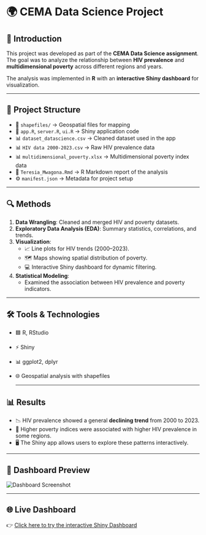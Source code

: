 # 🌍 CEMA Data Science Project

## 📖 Introduction
This project was developed as part of the **CEMA Data Science assignment**.  
The goal was to analyze the relationship between **HIV prevalence** and **multidimensional poverty** across different regions and years.  

The analysis was implemented in **R** with an **interactive Shiny dashboard** for visualization.

---

## 📂 Project Structure
- 📁 `shapefiles/` → Geospatial files for mapping  
- 📄 `app.R`, `server.R`, `ui.R` → Shiny application code  
- 📊 `dataset_datascience.csv` → Cleaned dataset used in the app  
- 📊 `HIV data 2000-2023.csv` → Raw HIV prevalence data  
- 📊 `multidimensional_poverty.xlsx` → Multidimensional poverty index data  
- 📝 `Teresia_Mwagona.Rmd` → R Markdown report of the analysis  
- ⚙️ `manifest.json` → Metadata for project setup  

---

## 🔍 Methods
1. **Data Wrangling**: Cleaned and merged HIV and poverty datasets.  
2. **Exploratory Data Analysis (EDA)**: Summary statistics, correlations, and trends.  
3. **Visualization**:  
   - 📈 Line plots for HIV trends (2000–2023).  
   - 🗺️ Maps showing spatial distribution of poverty.  
   - 💻 Interactive Shiny dashboard for dynamic filtering.  
4. **Statistical Modeling**:  
   - Examined the association between HIV prevalence and poverty indicators.  

---

## 🛠️ Tools & Technologies
- 🟦 R, RStudio  
- ⚡ Shiny  
- 📊 ggplot2, dplyr  
- 🌐 Geospatial analysis with shapefiles

  ---

## 📊 Results
- 📉 HIV prevalence showed a general **declining trend** from 2000 to 2023.  
- 🤝 Higher poverty indices were associated with higher HIV prevalence in some regions.  
- 🖥️ The Shiny app allows users to explore these patterns interactively.  

---

## 📸 Dashboard Preview
![Dashboard Screenshot](dashboard1.screenshot.png)

---

## 🌐 Live Dashboard
👉 [Click here to try the interactive Shiny Dashboard](https://0196803d-274e-45e0-ad5e-9aabf3aafcde.share.connect.posit.cloud/)

